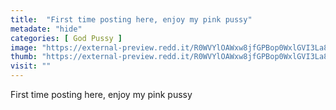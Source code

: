 ```yaml
---
title:  "First time posting here, enjoy my pink pussy"
metadate: "hide"
categories: [ God Pussy ]
image: "https://external-preview.redd.it/R0WVYlOAWxw8jfGPBop0WxlGVI3La8ueJJWHjBzGMWY.jpg?auto=webp&s=7004dfc3a97e7c606586bf88fd2765850372c154"
thumb: "https://external-preview.redd.it/R0WVYlOAWxw8jfGPBop0WxlGVI3La8ueJJWHjBzGMWY.jpg?width=1080&crop=smart&auto=webp&s=09be5122601f3b4ee798235cef96acea5275b9a6"
visit: ""
---
```

First time posting here, enjoy my pink pussy
